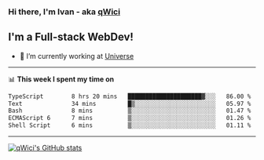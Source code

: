 ### Hi there, I'm Ivan - aka [qWici][website]

## I'm a Full-stack WebDev!
- 🔭 I’m currently working at [Universe][universe]

---

📊 **This week I spent my time on**
<!--START_SECTION:waka-->

```txt
TypeScript        8 hrs 20 mins   █████████████████████▓░░░   86.00 %
Text              34 mins         █▒░░░░░░░░░░░░░░░░░░░░░░░   05.97 %
Bash              8 mins          ▒░░░░░░░░░░░░░░░░░░░░░░░░   01.47 %
ECMAScript 6      7 mins          ▒░░░░░░░░░░░░░░░░░░░░░░░░   01.26 %
Shell Script      6 mins          ▒░░░░░░░░░░░░░░░░░░░░░░░░   01.11 %
```

<!--END_SECTION:waka-->

---

[![qWici's GitHub stats](https://github-readme-stats.vercel.app/api?username=qWici)](https://github.com/qWici/github-readme-stats)

[website]: https://devkucher.com
[twitter]: https://twitter.com/KucherDev
[linkedin]: https://www.linkedin.com/in/ivankucher
[universe]: https://universeapps.limited
